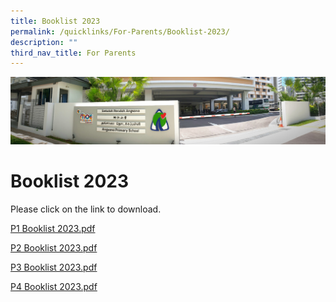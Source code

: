 ```yaml
---
title: Booklist 2023
permalink: /quicklinks/For-Parents/Booklist-2023/
description: ""
third_nav_title: For Parents
---
```

![](/images/About%20Us.jpg)

Booklist 2023
=============

Please click on the link to download.

[P1 Booklist 2023.pdf](/files/P1%20Booklist%202023.pdf)

[P2 Booklist 2023.pdf](/files/P2%20Booklist%202023.pdf)

[P3 Booklist 2023.pdf](/files/P3%20Booklist%202023.pdf)

[P4 Booklist 2023.pdf](/files/P4%20Booklist%202023.pdf)